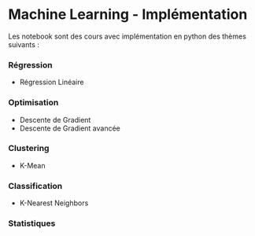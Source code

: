 # Machine Learning - Implémentation 

Les notebook sont des cours avec implémentation en python des thèmes suivants : 

### Régression 
- Régression Linéaire 

### Optimisation
- Descente de Gradient
- Descente de Gradient avancée

### Clustering
- K-Mean

### Classification
- K-Nearest Neighbors

### Statistiques
